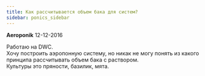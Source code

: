 ```yaml
---
title: Как рассчитывается объем бака для систем?
sidebar: ponics_sidebar
---
```


**Aeroponik** 12-12-2016

Работаю на DWC.<br />Хочу построить аэропонную систему, но никак не могу понять из какого принципа рассчитывать объем бака с раствором.<br />Культуры это пряности, базилик, мята. 

